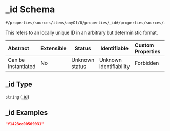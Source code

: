# \_id Schema

```txt
#/properties/sources/items/anyOf/0/properties/_id#/properties/sources/items/anyOf/0/properties/_id
```

This refers to an locally unique ID in an arbitrary but deterministic format.


| Abstract            | Extensible | Status         | Identifiable            | Custom Properties | Additional Properties | Access Restrictions | Defined In                                                           |
| :------------------ | ---------- | -------------- | ----------------------- | :---------------- | --------------------- | ------------------- | -------------------------------------------------------------------- |
| Can be instantiated | No         | Unknown status | Unknown identifiability | Forbidden         | Allowed               | none                | [tilt-schema.json\*](../out/tilt-schema.json "open original schema") |

## \_id Type

`string` ([\_id](tilt-schema-properties-sources-items-anyof-first-anyof-properties-_id.md))

## \_id Examples

```json
"f1423cc00509931"
```
